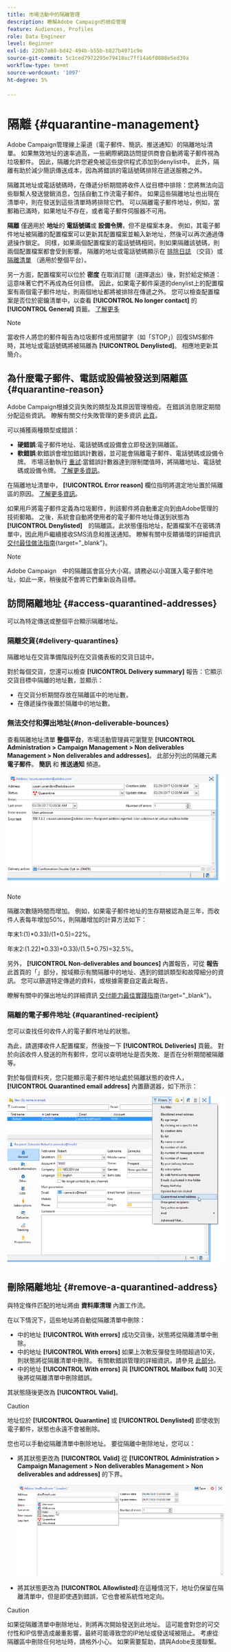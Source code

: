 ```yaml
---
title: 市場活動中的隔離管理
description: 瞭解Adobe Campaign的檢疫管理
feature: Audiences, Profiles
role: Data Engineer
level: Beginner
exl-id: 220b7a88-bd42-494b-b55b-b827b4971c9e
source-git-commit: 5c1ced7972295e79418ac7ff14a6f0888e5ed39a
workflow-type: tm+mt
source-wordcount: '1097'
ht-degree: 5%

---
```


# 隔離 {#quarantine-management}

Adobe Campaign管理線上渠道（電子郵件、簡訊、推送通知）的隔離地址清單。 如果無效地址的速率過高，一些網際網路訪問提供商會自動將電子郵件視為垃圾郵件。 因此，隔離允許您避免被這些提供程式添加到denylist中。 此外，隔離有助於減少簡訊傳送成本，因為將錯誤的電話號碼排除在遞送服務之外。

隔離其地址或電話號碼時，在傳遞分析期間將收件人從目標中排除：您將無法向這些聯繫人發送營銷消息，包括自動工作流電子郵件。 如果這些隔離地址也出現在清單中，則在發送到這些清單時將排除它們。 可以隔離電子郵件地址，例如，當郵箱已滿時，如果地址不存在，或者電子郵件伺服器不可用。

<!--For more on best practices to secure and optimize your deliveries, refer to [this page](delivery-best-practices.md).-->

**隔離** 僅適用於 **地址**&#x200B;的 **電話號碼**&#x200B;或 **設備令牌**，但不是檔案本身。 例如，其電子郵件地址被隔離的配置檔案可以更新其配置檔案並輸入新地址，然後可以再次通過傳遞操作鎖定。 同樣，如果兩個配置檔案的電話號碼相同，則如果隔離該號碼，則兩個配置檔案都會受到影響。 隔離的地址或電話號碼顯示在 [排除日誌](#delivery-quarantines) （交貨）或 [隔離清單](#non-deliverable-bounces) （適用於整個平台）。

另一方面，配置檔案可以位於 **密度** 在取消訂閱（選擇退出）後，對於給定頻道：這意味著它們不再成為任何目標。 因此，如果電子郵件渠道的denylist上的配置檔案有兩個電子郵件地址，則兩個地址都將被排除在傳遞之外。 您可以檢查配置檔案是否位於密鑰清單中，以查看 **[!UICONTROL No longer contact]** 的 **[!UICONTROL General]** 頁籤。 [了解更多](../audiences/view-profiles.md)

>[!NOTE]
>
>當收件人將您的郵件報告為垃圾郵件或用關鍵字（如「STOP」）回復SMS郵件時，其地址或電話號碼將被隔離為 **[!UICONTROL Denylisted]**。 相應地更新其簡介。

<!--For the email channel, email addresses are quarantined. For the mobile app channel, device tokens are quarantined. For the SMS channel, phone numbers are quarantined.?-->

## 為什麼電子郵件、電話或設備被發送到隔離區 {#quarantine-reason}

Adobe Campaign根據交貨失敗的類型及其原因管理檢疫。 在錯誤消息限定期間分配這些資訊。 瞭解有關交付失敗管理的更多資訊 [此頁](delivery-failures.md)。

可以捕獲兩種類型或錯誤：

* **硬錯誤**:電子郵件地址、電話號碼或設備會立即發送到隔離區。
* **軟錯誤**:軟錯誤會增加錯誤計數器，並可能會隔離電子郵件、電話號碼或設備令牌。 市場活動執行 [重試](delivery-failures.md#retries):當錯誤計數器達到限制閾值時，將隔離地址、電話號碼或設備令牌。 [了解更多資訊](delivery-failures.md#retries)。

在隔離地址清單中， **[!UICONTROL Error reason]** 欄位指明將選定地址置於隔離區的原因。 [了解更多資訊](#identifying-quarantined-addresses-for-the-entire-platform)。


如果用戶將電子郵件定義為垃圾郵件，則該郵件將自動重定向到由Adobe管理的技術郵箱。 之後，系統會自動將使用者的電子郵件地址傳送到狀態為　**[!UICONTROL Denylisted]**　的隔離區。此狀態僅指地址，配置檔案不在密碼清單中，因此用戶繼續接收SMS消息和推送通知。 瞭解有關中反饋循環的詳細資訊 [交付最佳做法指南](https://experienceleague.adobe.com/docs/deliverability-learn/deliverability-best-practice-guide/transition-process/infrastructure.html#feedback-loops){target=&quot;_blank&quot;}。

>[!NOTE]
>
>Adobe Campaign　中的隔離區會區分大小寫。請務必以小寫匯入電子郵件地址，如此一來，稍後就不會將它們重新設為目標。

## 訪問隔離地址 {#access-quarantined-addresses}

可以為特定傳送或整個平台顯示隔離地址。

### 隔離交貨{#delivery-quarantines}

隔離地址在交貨準備階段列在交貨儀表板的交貨日誌中。

對於每個交貨，您還可以檢查 **[!UICONTROL Delivery summary]** 報告：它顯示交貨目標中隔離的地址數，並顯示：

* 在交貨分析期間存放在隔離區中的地址數，
* 在傳遞操作後置於隔離中的地址數。

### 無法交付和彈出地址{#non-deliverable-bounces}

查看隔離地址清單 **整個平台**，市場活動管理員可瀏覽至  **[!UICONTROL Administration > Campaign Management > Non deliverables Management > Non deliverables and addresses]**。 此部分列出的隔離元素 **電子郵件**。 **簡訊** 和 **推送通知** 頻道。

![](assets/tech-quarantine.png)

>[!NOTE]
>
>隔離次數隨時間而增加。 例如，如果電子郵件地址的生存期被認為是三年，而收件人表每年增加50%，則隔離增加的計算方法如下：
>
>年末1:(1)&#42;0.33)/(1+0.5)=22%。
>
>年末2:(1.22)&#42;0.33)+0.33)/(1.5+0.75)=32.5%。

另外， **[!UICONTROL Non-deliverables and bounces]** 內置報告，可從 **報告** 此首頁的「」部分，按域顯示有關隔離中的地址、遇到的錯誤類型和故障細分的資訊。 您可以篩選特定傳遞的資料，或根據需要自定義此報告。

瞭解有關中的彈出地址的詳細資訊 [交付能力最佳實踐指南](https://experienceleague.adobe.com/docs/deliverability-learn/deliverability-best-practice-guide/metrics-for-deliverability/bounces.html){target=&quot;_blank&quot;}。

### 隔離的電子郵件地址 {#quarantined-recipient}

您可以查找任何收件人的電子郵件地址的狀態。

為此，請選擇收件人配置檔案，然後按一下 **[!UICONTROL Deliveries]** 頁籤。 對於向該收件人發送的所有郵件，您可以查明地址是否失敗、是否在分析期間被隔離等。

對於每個資料夾，您只能顯示電子郵件地址處於隔離狀態的收件人， **[!UICONTROL Quarantined email address]** 內置篩選器，如下所示：

![](assets/quarantine-filter.png)


## 刪除隔離地址 {#remove-a-quarantined-address}

與特定條件匹配的地址將由 **資料庫清理** 內置工作流。

在以下情況下，這些地址將自動從隔離清單中刪除：

* 中的地址 **[!UICONTROL With errors]** 成功交貨後，狀態將從隔離清單中刪除。
* 中的地址 **[!UICONTROL With errors]** 如果上次軟反彈發生時間超過10天，則狀態將從隔離清單中刪除。 有關軟錯誤管理的詳細資訊，請參見 [此部分](#soft-error-management)。
* 中的地址 **[!UICONTROL With errors]** 與 **[!UICONTROL Mailbox full]** 30天後將從隔離清單中刪除錯誤。

其狀態隨後更改為 **[!UICONTROL Valid]**。

>[!CAUTION]
>
>地址位於 **[!UICONTROL Quarantine]** 或 **[!UICONTROL Denylisted]** 即使收到電子郵件，狀態也永遠不會被刪除。

您也可以手動從隔離清單中刪除地址。 要從隔離中刪除地址，您可以：

* 將其狀態更改為 **[!UICONTROL Valid]** 從 **[!UICONTROL Administration > Campaign Management > Non deliverables Management > Non deliverables and addresses]** 的下界。

   ![](assets/tech-quarantine-status.png)

* 將其狀態更改為 **[!UICONTROL Allowlisted]**:在這種情況下，地址仍保留在隔離清單中，但是即使遇到錯誤，它也會被系統性地定向。

>[!CAUTION]
>
>如果從隔離清單中刪除地址，則將再次開始發送到此地址。 這可能會對您的可交付性和IP信譽造成嚴重影響，最終可能導致您的IP地址或發送域被阻止。 考慮從隔離區中刪除任何地址時，請格外小心。 如果需要幫助，請與Adobe支援聯繫。
